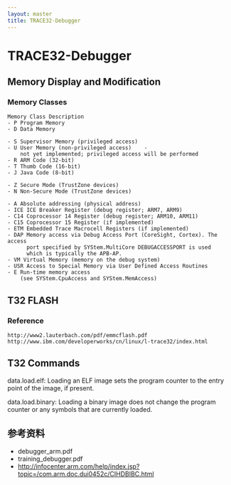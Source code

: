 ```yaml
---
layout: master
title: TRACE32-Debugger
---
```


# TRACE32-Debugger 

## Memory Display and Modification

### Memory Classes

    Memory Class Description
    - P Program Memory
    - D Data Memory
    
    - S Supervisor Memory (privileged access)
    - U User Memory (non-privileged access)    - 
        not yet implemented; privileged access will be performed
    - R ARM Code (32-bit)
    - T Thumb Code (16-bit)
    - J Java Code (8-bit)
    
    - Z Secure Mode (TrustZone devices)
    - N Non-Secure Mode (TrustZone devices)
    
    - A Absolute addressing (physical address)
    - ICE ICE Breaker Register (debug register; ARM7, ARM9)
    - C14 Coprocessor 14 Register (debug register; ARM10, ARM11)
    - C15 Coprocessor 15 Register (if implemented)
    - ETM Embedded Trace Macrocell Registers (if implemented)
    - DAP Memory access via Debug Access Port (CoreSight, Cortex). The access
          port specified by SYStem.MultiCore DEBUGACCESSPORT is used
          which is typically the APB-AP.
    - VM Virtual Memory (memory on the debug system)
    - USR Access to Special Memory via User Defined Access Routines
    - E Run-time memory access
        (see SYStem.CpuAccess and SYStem.MemAccess)


## T32 FLASH

### Reference

	http://www2.lauterbach.com/pdf/emmcflash.pdf
	http://www.ibm.com/developerworks/cn/linux/l-trace32/index.html


## T32 Commands

data.load.elf: Loading an ELF image sets the program counter to the entry point of the image, if present.

data.load.binary: Loading a binary image does not change the program counter or any symbols that are currently loaded.



## 参考资料

- debugger_arm.pdf
- training_debugger.pdf
- http://infocenter.arm.com/help/index.jsp?topic=/com.arm.doc.dui0452c/CIHDBIBC.html
